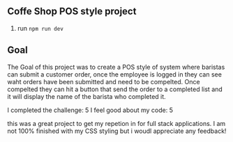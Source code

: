## Coffe Shop POS style project

1. run `npm run dev`

## Goal
The Goal of this project was to create a POS style of system where baristas can submit a customer order, once the employee is logged in they can see waht orders have been submitted and need to be compelted. Once compelted they can hit a button that send the order to a completed list and it will display the name of the barista who completed it.
 
I completed the challenge: 5
I feel good about my code: 5

this was a great project to get my repetion in for full stack applications. I am not 100% finished with my CSS styling but i woudl appreciate any feedback! 
```
